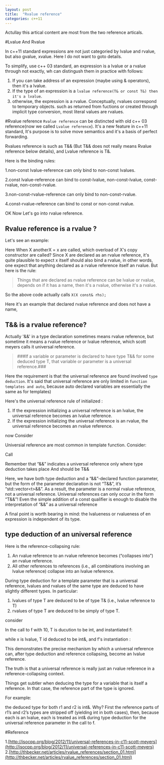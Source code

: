 ```yaml
---
layout: post
title:  "Rvalue reference"
categories: c++11
---
```

Actullay this artical content are most from the two reference articals.

#Lvalue And Rvalue

In c++11 standard expressions are not just categoried by lvalue and rvalue, but also gvalue, xvalue. Here I do not want to goto details. 

To simplify, use c++ 03 standard, an expression is a lvalue or a rvalue through not exactly, wh can distingush them in practice with follows:

1. If you can take address of an expression (maybe using & operators), then it's a lvalue.
2. If the type of an expression is a `lvalue reference(T& or const T&) then it's a lvalue`.
3. otherwise, the expression is a rvalue. Conceptually, rvalues correspond to temporary objects. such as returned from fuctions or created through implicit type conversion, most literal values are rvalues.

<script type="syntaxhighlighter" class="brush: cpp"><![CDATA[
int a = 12;
int b = 12;
a = b; // a, b are lvalues.
int c = a*b;
// a * b = 12; error! rvalues on left hand side of assignment

int foo_bar();
int j = 0;
j = foo_bar(); // ok foo_bar() is a rvalue.
// int* p2 = &foo_ar() // error ! can not take the address of a rvalue.
]]></script>

#Rvalue reference
`Rvalue reference` can be distincted with old c++ 03 reference(now we called `Lvalue reference`).
It's a new feature in c++11 standard, It's purpose is to solve move semantics and it's a basis of perfect forwarding.

Rvalues reference is such as T&& (But T&& does not really means Rvalue reference below details), and Lvalue reference is T&. 

Here is the binding rules:

1.non-const lvalue-reference can only bind to non-const lvalues.

2.const lvalue-reference can bind to const-lvalue, non-const-lvalue, const-rvalue, non-const-rvalue.

3.non-const-rvalue-reference can only bind to non-const-rvalue.

4.const-rvalue-reference can bind to const or non-const rvalue.

OK Now Let's go into rvalue reference.

## Rvalue reference is a rvalue ?
Let's see an example:
<script type="syntaxhighlighter" class="brush: cpp"><![CDATA[
void foo(X&& x)
{
  X anotherX = x;
}
]]></script>

Here When X anotherX = x are called, which overload of X's copy constructor are called?
Since X are declared as an rvalue reference, it's quite plausible to expect x itself should also bind a rvalue,
in other words, one expect that anything declared as a rvalue reference itself an rvalue.
But here is the rule:

>Things that are declared as rvalue reference can be lvalue or rvalue, 
depends on if it has a name, then it's a rvalue, otherwise it's a rvalue.

So the above code actually calls `X(X const& rhs);`

Here it's an example that declared rvalue reference and does not have a name,
<script type="syntaxhighlighter" class="brush: cpp"><![CDATA[
X&& goo();
X x = goo(); // Calls X(X&& rhs); because right side does not have a name.
]]></script>


## T&& is a rvalue reference?

Actually '&&' in a type declaration sometimes means rvalue reference, but sometime it means a rvalue reference or lvalue reference, which scott meyers calls it universal reference.
> ###If a variable or parameter is declared to have type T&& for some deduced type T, that variable or parameter is a universal reference.###

Here the requirement is that the universal reference are found involved `type deduction`. It's said that universal reference are only limited in `function templates and auto`, because auto declared variables are essentially the same as for templates)

Here's the universal reference rule of initialized :

1. If the expression initializing a universal reference is an lvalue, the universal reference becomes an lvalue reference.
2. If the expression initializing the universal reference is an rvalue, the universal reference becomes an rvalue reference.

now Consider 
<script type="syntaxhighlighter" class="brush: cpp"><![CDATA[
Widget&& var1 = someOtherWidget();
auto&& var2 = var1;  // since var1 is a lvalue, var2's type is a lvalue reference.
// actually it's like Widget& var2 = var1;
]]></script>

Universial reference are most common in template function.
Consider:
<script type="syntaxhighlighter" class="brush: cpp"><![CDATA[
template &lt;typename T&gt;
void f(T&& param); // && means rvalue reference.
]]></script>
Call
<script type="syntaxhighlighter" class="brush: cpp"><![CDATA[
f(10) // 10 is a rvalue, so params becomes rvalue reference, in particular int&&
int i = 10;
f(i) //  params becomes lvalue reference, int& 
]]></script>

Remember that “&&” indicates a universal reference only where type deduction takes place
And should be T&&
<script type="syntaxhighlighter" class="brush: cpp"><![CDATA[
template &lt;typename T&gt;
void f(std::vector&lt;T&gt;&& param);     // “&&” means rvalue reference
// also const qualifiers.
]]></script>

Here, we have both type deduction and a “&&”-declared function parameter, but the form of the parameter declaration is not “T&&”, it’s “std::vector&lt;t&gt;&&”.  As a result, the parameter is a normal rvalue reference, not a universal reference.  Universal references can only occur in the form “T&&”! Even the simple addition of a const qualifier is enough to disable the interpretation of “&&” as a universal reference

A final point is worth bearing in mind: the lvalueness or rvalueness of en expression is independent of its type.


## type deduction of an universal reference
Here is the reference-collapsing rule:

1. An rvalue reference to an rvalue reference becomes (“collapses into”) an rvalue reference.
2. All other references to references (i.e., all combinations involving an lvalue reference) collapse into an lvalue reference.



During type deduction for a template parameter that is a universal reference, lvalues and rvalues of the same type are deduced to have slightly different types.  In particular:

1. lvalues of type T are deduced to be of type T& (i.e., lvalue reference to T)
2. rvalues of type T are deduced to be simply of type T.

consider
<script type="syntaxhighlighter" class="brush: cpp"><![CDATA[
template &lt;typename T&gt;
void f(T&& param);

int x;
... 
f(10);  // invoke f on rvalue.
f(x);   // invoke f on lvalue.
]]></script>

In the call to f with 10, T is ducution to be int, and instantiated f:
<script type="syntaxhighlighter" class="brush: cpp"><![CDATA[
void f(int&& param);  // f instantiated from rvalue.
]]></script>

while x is lvalue, T id deduced to be int&, and f's instantiation :
<script type="syntaxhighlighter" class="brush: cpp"><![CDATA[
void f(int& && params) -> void f(int& f); // 
]]></script>

This demonstrates the precise mechanism by which a universal reference can, after type deduction and reference collapsing, become an lvalue reference.

The truth is that a universal reference is really just an rvalue reference in a reference-collapsing context.



Things get subtler when deducing the type for a variable that is itself a reference. In that case, the reference part of the type is ignored.

For example:
<script type="syntaxhighlighter" class="brush: cpp"><![CDATA[
int x;
...
int&& r1 = 10;
int& r2 =x;

f(r1);
f(r2);
]]></script>
the deduced type for both r1 and r2 is int&. Why? First the reference parts of r1’s and r2’s types are stripped off (yielding int in both cases), then, because each is an lvalue, each is treated as int& during type deduction for the universal reference parameter in the call to f.


#Reference

1.[http://isocpp.org/blog/2012/11/universal-references-in-c11-scott-meyers](http://isocpp.org/blog/2012/11/universal-references-in-c11-scott-meyers)
2.[http://thbecker.net/articles/rvalue_references/section_01.html](http://thbecker.net/articles/rvalue_references/section_01.html)


